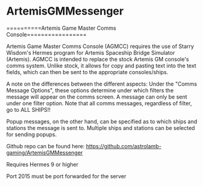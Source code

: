 # ArtemisGMMessenger
==========Artemis Game Master Comms Console=================

Artemis Game Master Comms Console (AGMCC) requires the use of Starry Wisdom's Hermes program for Artemis Spaceship Bridge Simulator (Artemis). 
AGMCC is intended to replace the stock Artemis GM console's comms system. Unlike stock, it allows for copy and pasting text into the text fields,
which can then be sent to the appropriate consoles/ships. 

A note on the differences between the different aspects:
Under the "Comms Message Options", these options determine under which filters the message will appear on the comms screen. 
A message can only be sent under one filter option.
Note that all comms messages, regardless of filter, go to ALL SHIPS!!

Popup messages, on the other hand, can be specified as to which ships and stations the message is sent to. 
Multiple ships and stations can be selected for sending popups.

Github repo can be found here: 
https://github.com/astrolamb-gaming/ArtemisGMMessenger

Requires Hermes 9 or higher<div></div>
Port 2015 must be port forwarded for the server


